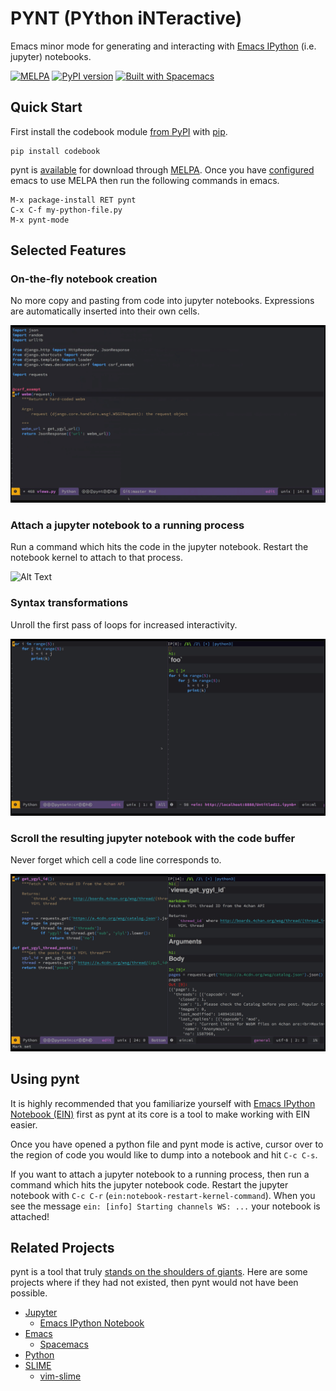 # PYNT (PYthon iNTeractive)

Emacs minor mode for generating and interacting with [Emacs IPython](http://millejoh.github.io/emacs-ipython-notebook/) (i.e. jupyter) notebooks.

[![MELPA](https://melpa.org/packages/pynt-badge.svg)](https://melpa.org/#/pynt) [![PyPI version](https://badge.fury.io/py/codebook.svg)](https://badge.fury.io/py/codebook) [![Built with Spacemacs](https://cdn.rawgit.com/syl20bnr/spacemacs/442d025779da2f62fc86c2082703697714db6514/assets/spacemacs-badge.svg)](http://spacemacs.org)

## Quick Start

First install the codebook module [from PyPI](https://pypi.python.org/pypi/codebook) with [pip](https://pip.pypa.io/en/stable/).

```
pip install codebook
```

pynt is [available](https://melpa.org/#/pynt) for download through [MELPA](https://melpa.org/). Once you have [configured](https://melpa.org/#/getting-started) emacs to use MELPA then run the following commands in emacs.

```
M-x package-install RET pynt
C-x C-f my-python-file.py
M-x pynt-mode
```

## Selected Features

### On-the-fly notebook creation

No more copy and pasting from code into jupyter notebooks. Expressions are automatically inserted into their own cells.

![Alt Text](https://github.com/ebanner/pynt-assets/blob/master/gif/generate-notebook.gif)

### Attach a jupyter notebook to a running process

Run a command which hits the code in the jupyter notebook. Restart the notebook kernel to attach to that process.

![Alt Text](https://github.com/ebanner/pynt-assets/blob/master/gif/attach%20notebook.gif)
  
### Syntax transformations

Unroll the first pass of loops for increased interactivity.
  
![Alt Text](https://github.com/ebanner/pynt-assets/blob/master/gif/loop%20unrolling.gif)

### Scroll the resulting jupyter notebook with the code buffer

Never forget which cell a code line corresponds to.

![Alt Text](https://github.com/ebanner/pynt-assets/blob/master/gif/scroll-notebook.gif)

## Using pynt

It is highly recommended that you familiarize yourself with [Emacs IPython Notebook (EIN)](http://millejoh.github.io/emacs-ipython-notebook/) first as pynt at its core is a tool to make working with EIN easier.

Once you have opened a python file and pynt mode is active, cursor over to the region of code you would like to dump into a notebook and hit `C-c C-s`.

If you want to attach a jupyter notebook to a running process, then run a command which hits the jupyter notebook code. Restart the jupyter notebook with `C-c C-r` (`ein:notebook-restart-kernel-command`). When you see the message `ein: [info] Starting channels WS: ...` your notebook is attached!

## Related Projects

pynt is a tool that truly [stands on the shoulders of giants](https://en.wikipedia.org/wiki/Standing_on_the_shoulders_of_giants). Here are some projects where if they had not existed, then pynt would not have been possible.

- [Jupyter](http://jupyter.org/)
  - [Emacs IPython Notebook](http://millejoh.github.io/emacs-ipython-notebook/)
- [Emacs](https://www.gnu.org/software/emacs/)
  - [Spacemacs](http://spacemacs.org/)
- [Python](https://www.python.org/)
- [SLIME](https://common-lisp.net/project/slime/)
  - [vim-slime](https://github.com/jpalardy/vim-slime)
  
